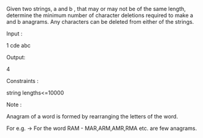 Given two strings, a and b , that may or may not be of the same length, determine the minimum number of character deletions required to make a and b anagrams. Any characters can be deleted from either of the strings.

Input :

1
cde
abc

Output:

4

Constraints :

string lengths<=10000

Note :

Anagram of a word is formed by rearranging the letters of the word.

For e.g. -> For the word RAM - MAR,ARM,AMR,RMA etc. are few anagrams.
